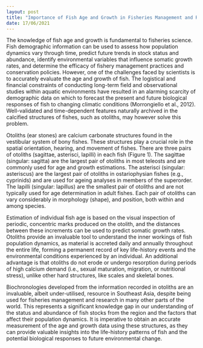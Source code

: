 ```yaml
---
layout: post
title: "Importance of Fish Age and Growth in Fisheries Management and Research"
date: 17/06/2021
---
```


The knowledge of fish age and growth is fundamental to fisheries science. Fish demographic information can be used to assess how population dynamics vary through time, predict future trends in stock status and abundance, identify environmental variables that influence somatic growth rates, and determine the efficacy of fishery management practices and conservation policies. However, one of the challenges faced by scientists is to accurately evaluate the age and growth of fish. The logistical and financial constraints of conducting long-term field and observational studies within aquatic environments have resulted in an alarming scarcity of demographic data on which to forecast the present and future biological responses of fish to changing climatic conditions (Morrongiello et al., 2012). Well-validated and time-dependent features naturally archived in the calcified structures of fishes, such as otoliths, may however solve this problem. 

Otoliths (ear stones) are calcium carbonate structures found in the vestibular system of bony fishes. These structures play a crucial role in the spatial orientation, hearing, and movement of fishes. There are three pairs of otoliths (sagittae, asterisci, lapilli) in each fish (Figure 1). The sagittae (singular: sagitta) are the largest pair of otoliths in most teleosts and are commonly used for age and growth estimations. The asterisci (singular: asteriscus) are the largest pair of otoliths in ostariophysian fishes (e.g., cyprinids) and are used for ageing analyses in members of the superorder. The lapilli (singular: lapillus) are the smallest pair of otoliths and are not typically used for age determination in adult fishes. Each pair of otoliths can vary considerably in morphology (shape), and position, both within and among species. 

Estimation of individual fish age is based on the visual inspection of periodic, concentric marks produced on the otolith, and the distances between these increments can be used to predict somatic growth rates. Otoliths provide an invaluable tool to understand the inner workings of fish population dynamics, as material is accreted daily and annually throughout the entire life, forming a permanent record of key life-history events and the environmental conditions experienced by an individual. An additional advantage is that otoliths do not erode or undergo resorption during periods of high calcium demand (i.e., sexual maturation, migration, or nutritional stress), unlike other hard structures, like scales and skeletal bones. 

Biochronologies developed from the information recorded in otoliths are an invaluable, albeit under-utilised, resource in Southeast Asia, despite being used for fisheries management and research in many other parts of the world. This represents a significant knowledge gap in our understanding of the status and abundance of fish stocks from the region and the factors that affect their population dynamics. It is imperative to obtain an accurate measurement of the age and growth data using these structures, as they can provide valuable insights into the life-history patterns of fish and the potential biological responses to future environmental change.
